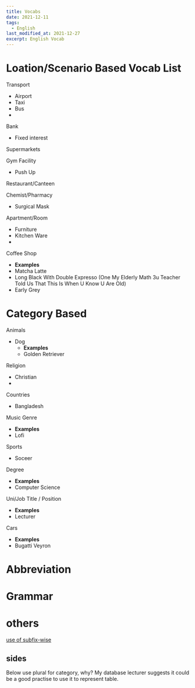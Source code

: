 ```yaml
---
title: Vocabs
date: 2021-12-11
tags:
  - English
last_modified_at: 2021-12-27
excerpt: English Vocab
---
```


# Loation/Scenario Based Vocab List

Transport
  - Airport
  - Taxi
  - Bus
  - 

Bank
  - Fixed interest
  
Supermarkets

Gym Facility
  - Push Up

Restaurant/Canteen

Chemist/Pharmacy
  -  Surgical Mask

Apartment/Room
  - Furniture
  - Kitchen Ware
  - 
Coffee Shop
  - **Examples**
  - Matcha Latte 
  - Long Black With Double Expresso (One My Elderly Math 3u Teacher Told Us That This Is When U Know U Are Old)
  - Early Grey

# Category Based

Animals
  - Dog
    - **Examples**
    - Golden Retriever

Religion
  - Christian
  - 
Countries
  - Bangladesh

Music Genre
  - **Examples**
  - Lofi

Sports
  - Soceer
  
Degree
  - **Examples**
  - Computer Science
  
Uni/Job Title / Position
  - **Examples**
  - Lecturer

Cars
  - **Examples**
  - Bugatti Veyron

# Abbreviation

# Grammar


# others
[use of subfix-wise](https://english.stackexchange.com/questions/6713/when-is-it-correct-to-use-the-wise-suffix)

## sides

Below use plural for category, why? My database lecturer suggests it could be a good practise to use it to represent table.
